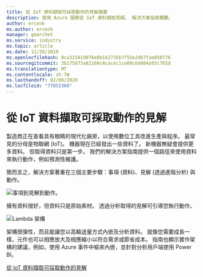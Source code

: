 ```yaml
---
title: 從 IoT 資料擷取可採取動作的見解摘要
description: 使用 Azure 服務從 IoT 資料擷取見解。 解決方案指南概觀。
author: ercenk
ms.author: ercenk
manager: gmarchet
ms.service: industry
ms.topic: article
ms.date: 11/28/2019
ms.openlocfilehash: 8ca31501d976e0b162735b7f55e2db7fae850776
ms.sourcegitcommit: 3b175d73a82160c4cacec1ce00c6d804a93c765d
ms.translationtype: MT
ms.contentlocale: zh-TW
ms.lasthandoff: 02/06/2020
ms.locfileid: "77052360"
---
```

# <a name="extracting-actionable-insights-from-iot-data"></a>從 IoT 資料擷取可採取動作的見解

製造商正在查看具有眼睛的現代化廠房，以使用數位工具改進生產與程序。 最常見的分母是物聯網 (IoT)。 機器現在已經發出一些資料了。 新機器無疑會提供更多資料。
但取得資料只是第一步。 我們的解決方案指南提供一個路徑來使用資料來執行動作，例如預測性維護。

簡而言之，解決方案著重在三個主要步驟：事項 (資料)、見解 (透過進階分析) 與動作。

![事項到見解到動作。](assets/extracting-insights-from-iot/things-insights-actions.png)

擁有資料很好，但資料只是原始素材。 透過分析取得的見解可引導您執行動作。

![Lambda 架構](assets/extracting-insights-from-iot/lambda-architecture.png)

架構很彈性，而且能讓您以高輸送量方式內嵌及分析資料。 就像您需要成長一樣，元件也可以相應放大及相應縮小以符合需求或節省成本。 指南也顯示實作架構的建議，例如，使用 Azure 事件中樞來內嵌，並針對分析用戶端使用 Power BI。

[從 IoT 資料擷取可採取動作的見解](./extracting-insights-from-iot-data.md)
